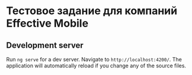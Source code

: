 # Тестовое задание для компаний Effective Mobile

## Development server

Run `ng serve` for a dev server. Navigate to `http://localhost:4200/`. The application will automatically reload if you change any of the source files.
